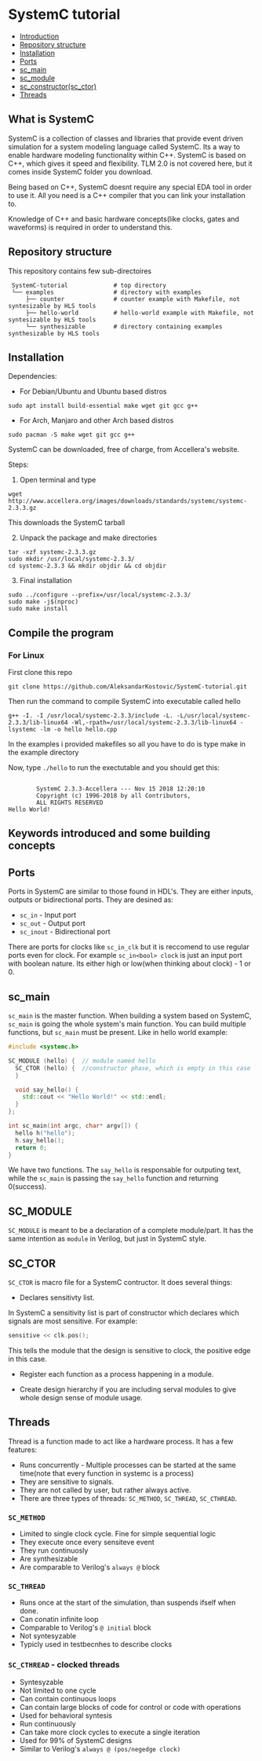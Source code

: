 # SystemC tutorial

- [Introduction](#what-is-systemc)
- [Repository structure](#repository-structure)
- [Installation](#installation)
- [Ports](#ports)
- [sc_main](#sc_main)
- [sc_module](#sc_module)
- [sc_constructor(sc_ctor)](#sc_ctor)
- [Threads](#threads)
## What is SystemC

SystemC is a collection of classes and libraries that provide event driven simulation for a system modeling language called SystemC. Its a way to enable hardware modeling functionality within C++. SystemC is based on C++, which gives it speed and flexibility. TLM 2.0 is not covered here, but it comes inside SystemC folder you download.

Being based on C++, SystemC doesnt require any special EDA tool in order to use it. All you need is a C++ compiler that you can link your installation to.

Knowledge of C++ and basic hardware concepts(like clocks, gates and waveforms) is required in order to understand this.

## Repository structure

This repository contains few sub-directoires

     SystemC-tutorial             # top directory
     └── examples                 # directory with examples
         ├── counter              # counter example with Makefile, not syntesizable by HLS tools
         ├── hello-world          # hello-world example with Makefile, not syntesizable by HLS tools
         └── synthesizable        # directory containing examples synthesizable by HLS tools


## Installation

Dependencies:

- For Debian/Ubuntu and Ubuntu based distros
```
sudo apt install build-essential make wget git gcc g++
```

- For Arch, Manjaro and other Arch based distros
```
sudo pacman -S make wget git gcc g++
```

SystemC can be downloaded, free of charge, from Accellera's website.

Steps:
1. Open terminal and type
```
wget http://www.accellera.org/images/downloads/standards/systemc/systemc-2.3.3.gz
```
This downloads the SystemC tarball

2. Unpack the package and make directories
```
tar -xzf systemc-2.3.3.gz
sudo mkdir /usr/local/systemc-2.3.3/
cd systemc-2.3.3 && mkdir objdir && cd objdir
```

3. Final installation
```
sudo ../configure --prefix=/usr/local/systemc-2.3.3/
sudo make -j$(nproc)
sudo make install
```

## Compile the program

### For Linux

First clone this repo

```
git clone https://github.com/AleksandarKostovic/SystemC-tutorial.git
```

Then run the command to compile SystemC into executable called hello

```
g++ -I. -I /usr/local/systemc-2.3.3/include -L. -L/usr/local/systemc-2.3.3/lib-linux64 -Wl,-rpath=/usr/local/systemc-2.3.3/lib-linux64 -lsystemc -lm -o hello hello.cpp
```

In the examples i provided makefiles so all you have to do is type make in the example directory


Now, type `./hello` to run the exectutable and you should get this:

```

        SystemC 2.3.3-Accellera --- Nov 15 2018 12:20:10
        Copyright (c) 1996-2018 by all Contributors,
        ALL RIGHTS RESERVED
Hello World!

```

## Keywords introduced and some building concepts

## Ports 
Ports in SystemC are similar to those found in HDL's. They are either inputs, outputs or bidirectional ports. They are desined as:
- `sc_in` - Input port
- `sc_out` - Output port
- `sc_inout` - Bidirectional port

There are ports for clocks like `sc_in_clk` but it is reccomend to use regular ports even for clock. For example `sc_in<bool> clock` is just an input port with boolean nature. Its either high or low(when thinking about clock) - 1 or 0.

## sc_main
`sc_main` is the master function. When building a system based on SystemC, `sc_main` is going the whole system's main function. You can build multiple functions, but `sc_main` must be present. Like in hello world example:

```c++
#include <systemc.h>

SC_MODULE (hello) {  // module named hello
  SC_CTOR (hello) {  //constructor phase, which is empty in this case
  }

  void say_hello() {
    std::cout << "Hello World!" << std::endl;
  }
};

int sc_main(int argc, char* argv[]) {
  hello h("hello");
  h.say_hello();
  return 0;
}
```

We have two functions. The `say_hello` is responsable for outputing text, while the `sc_main` is passing the `say_hello` function and returning 0(success).

## SC_MODULE

`SC_MODULE` is meant to be a declaration of a complete module/part. It has the same intention as `module` in Verilog, but just in SystemC style.

## SC_CTOR

`SC_CTOR` is macro file for a SystemC contructor. It does several things:
 - Declares sensitivty list.
 
 In SystemC a sensitivity list is part of constructor which declares which signals are most sensitive. For example:
 
 ```c++
 sensitive << clk.pos(); 
 ```
 This tells the module that the design is sensitive to clock, the positive edge in this case.
 
 - Register each function as a process happening in a module.
 
 - Create design hierarchy if you are including serval modules to give whole design sense of module usage.
 
 ## Threads
 
 Thread is a function made to act like a hardware process. It has a few features:
 - Runs concurrently - Multiple processes can be started at the same time(note that every function in systemc is a process)
 - They are sensitive to signals.
 - They are not called by user, but rather always active.
 - There are three types of threads: `SC_METHOD`, `SC_THREAD`, `SC_CTHREAD`.
 
### `SC_METHOD`
- Limited to single clock cycle. Fine for simple sequential logic
- They execute once every sensiteve event
- They run continuosly
- Are synthesizable
- Are comparable to Verilog's `always @` block

### `SC_THREAD`
- Runs once at the start of the simulation, than suspends ifself when done.
- Can conatin infinite loop
- Comparable to Verilog's `@ initial` block
- Not syntesyzable
- Typicly used in testbecnhes to describe clocks

### `SC_CTHREAD` - clocked threads
- Syntesyzable
- Not limited to one cycle
- Can contain continuous loops
- Can contain large blocks of code for control or code with operations
- Used for behavioral syntesis
- Run continuously
- Can take more clock cycles to execute a single iteration
- Used for 99% of SystemC designs
- Similar to Verilog's `always @ (pos/negedge clock)`
